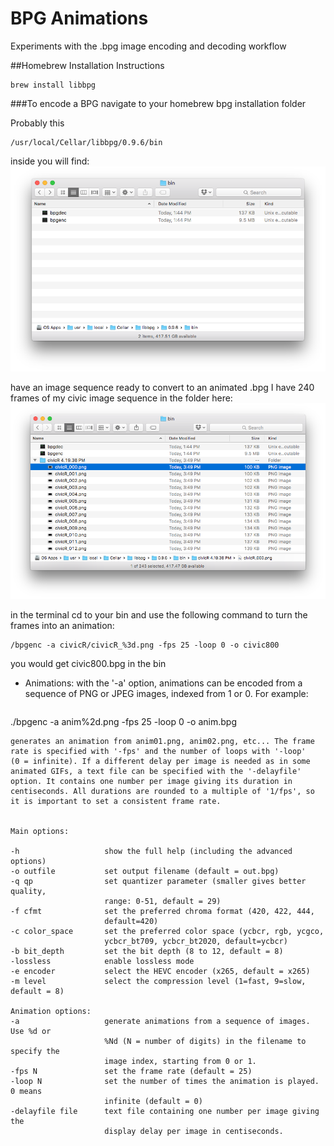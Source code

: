BPG Animations
=========================

Experiments with the .bpg image encoding and decoding workflow

##Homebrew Installation Instructions
```
brew install libbpg
```

###To encode a BPG
navigate to your homebrew bpg installation folder

Probably this

```
/usr/local/Cellar/libbpg/0.9.6/bin
```

inside you will find:
![bin](images/bin.png "bin")

have an image sequence ready to convert to an animated .bpg
I have 240 frames of my civic image sequence in the folder here:
![bin with civic](images/CivicBin.png "bin")

in the terminal cd to your bin and use the following command to turn the frames into an animation:
```
/bpgenc -a civicR/civicR_%3d.png -fps 25 -loop 0 -o civic800
```
you would get civic800.bpg in the bin


- Animations: with the '-a' option, animations can be encoded from a
  sequence of PNG or JPEG images, indexed from 1 or 0. For example:

  ```
./bpgenc -a anim%2d.png -fps 25 -loop 0 -o anim.bpg
  ```
  generates an animation from anim01.png, anim02.png, etc... The frame
  rate is specified with '-fps' and the number of loops with '-loop'
  (0 = infinite). If a different delay per image is needed as in some
  animated GIFs, a text file can be specified with the '-delayfile'
  option. It contains one number per image giving its duration in
  centiseconds. All durations are rounded to a multiple of '1/fps', so
  it is important to set a consistent frame rate.


  Main options:

  -h                   show the full help (including the advanced options)
  -o outfile           set output filename (default = out.bpg)
  -q qp                set quantizer parameter (smaller gives better quality,
                       range: 0-51, default = 29)
  -f cfmt              set the preferred chroma format (420, 422, 444,
                       default=420)
  -c color_space       set the preferred color space (ycbcr, rgb, ycgco,
                       ycbcr_bt709, ycbcr_bt2020, default=ycbcr)
  -b bit_depth         set the bit depth (8 to 12, default = 8)
  -lossless            enable lossless mode
  -e encoder           select the HEVC encoder (x265, default = x265)
  -m level             select the compression level (1=fast, 9=slow, default = 8)

  Animation options:
  -a                   generate animations from a sequence of images. Use %d or
                       %Nd (N = number of digits) in the filename to specify the
                       image index, starting from 0 or 1.
  -fps N               set the frame rate (default = 25)
  -loop N              set the number of times the animation is played. 0 means
                       infinite (default = 0)
  -delayfile file      text file containing one number per image giving the
                       display delay per image in centiseconds.
